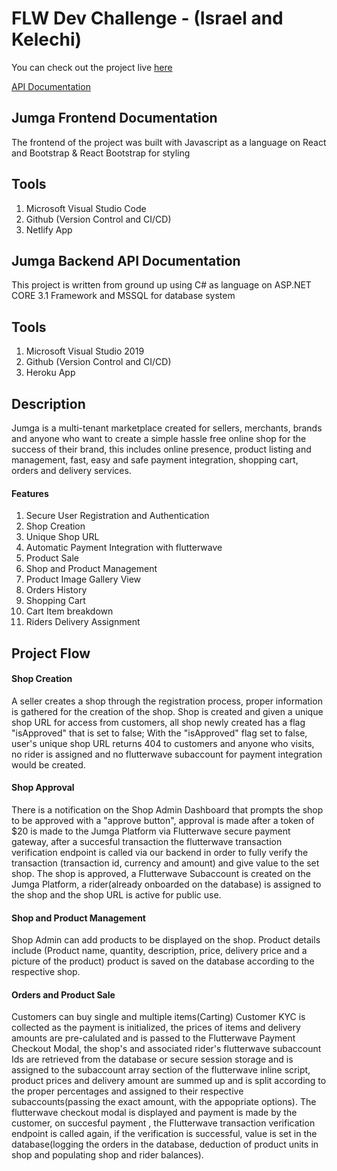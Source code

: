 # FLW Dev Challenge - (Israel and Kelechi)

You can check out the project live [here](https://jumgafw.netlify.app)

[API Documentation](https://jumga-api.herokuapp.com/index.html)
## Jumga Frontend Documentation

The frontend of the project was built with Javascript as a language on React and Bootstrap & React Bootstrap for styling

## Tools

1. Microsoft Visual Studio Code
2. Github (Version Control and CI/CD)
3. Netlify App

## Jumga Backend API Documentation

This project is written from ground up using C# as language on ASP.NET CORE 3.1 Framework and MSSQL for database system

## Tools

1. Microsoft Visual Studio 2019
2. Github (Version Control and CI/CD)
3. Heroku App

## Description

Jumga is a multi-tenant marketplace created for sellers, merchants, brands and anyone who want to create a simple hassle free online shop for the success of their brand, this includes 
online presence, product listing and management, fast, easy and safe payment integration, shopping cart, orders and delivery services.

#### Features

1. Secure User Registration and Authentication
2. Shop Creation
3. Unique Shop URL
4. Automatic Payment Integration with flutterwave
5. Product Sale
6. Shop and Product Management
7. Product Image Gallery View
8. Orders History
9. Shopping Cart
10. Cart Item breakdown
11. Riders Delivery Assignment

## Project Flow

#### Shop Creation

A seller creates a shop through the registration process, proper information is gathered for the creation of the shop.
Shop is created and given a unique shop URL for access from customers, all shop newly created has a flag "isApproved" that is set to false;
With the "isApproved" flag set to false, user's unique shop URL returns 404 to customers and anyone who visits, no rider is assigned and no flutterwave subaccount for payment integration would be created.

#### Shop Approval

There is a notification on the Shop Admin Dashboard that prompts the shop to be approved with a "approve button", approval is made after a token of $20 is made to the Jumga Platform via Flutterwave secure payment gateway, after a succesful transaction the flutterwave transaction verification endpoint is called via our backend in order to fully verify the transaction (transaction id, currency and amount) and give value to the set shop. The shop is approved, a Flutterwave Subaccount is created on the Jumga Platform, a rider(already onboarded on the database) is assigned to the shop and the shop URL is active for public use.

#### Shop and Product Management

Shop Admin can add products to be displayed on the shop.
Product details include (Product name, quantity, description, price, delivery price and a picture of the product)
product is saved on the database according to the respective shop.

#### Orders and Product Sale

Customers can buy single and multiple items(Carting)
Customer KYC is collected as the payment is initialized, 
the prices of items and delivery amounts are pre-calulated and is passed to the Flutterwave Payment Checkout Modal, 
the shop's and associated rider's flutterwave subaccount Ids are retrieved from the database or secure session storage and is assigned to the subaccount array section of the flutterwave inline script, 
product prices and delivery amount are summed up and is split according to the proper percentages and assigned to their respective subaccounts(passing the exact amount, with the appopriate options). The flutterwave checkout modal is displayed and payment is made by the customer, on succesful payment , the Flutterwave transaction verification endpoint is called again,
if the verification is successful, value is set in the database(logging the orders in the database, deduction of product units in shop and populating shop and rider balances).
